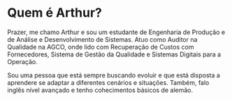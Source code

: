 # Quem é Arthur?

Prazer, me chamo Arthur e sou um estudante de Engenharia de Produção e de Análise e Desenvolvimento de Sistemas.
Atuo como Auditor na Qualidade na AGCO, onde lido com Recuperação de Custos com Fornecedores, Sistema de Gestão da Qualidade e Sistemas Digitais para a Operação.

Sou uma pessoa que está sempre buscando evoluir e que está disposta a aprendere se adaptar a diferentes cenários e situações.
Também, falo inglês nível avançado e tenho cohecimentos básicos de alemão.